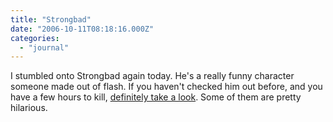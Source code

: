 ```yaml
---
title: "Strongbad"
date: "2006-10-11T08:18:16.000Z"
categories: 
  - "journal"
---
```


I stumbled onto Strongbad again today. He's a really funny character someone made out of flash. If you haven't checked him out before, and you have a few hours to kill, [definitely take a look](http://www.homestarrunner.com/sbemail.html). Some of them are pretty hilarious.
